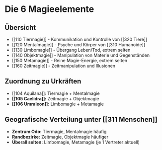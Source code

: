 # Die 6 Magieelemente

## Übersicht
- [[110 Tiermagie]] - Kommunikation und Kontrolle von [[320 Tiere]]
- [[120 Mentalmagie]] - Psyche und Körper von [[310 Humanoide]]  
- [[130 Limbomagie]] - Übergang Leben/Tod, extrem selten
- [[140 Objektmagie]] - Manipulation von Materie und Gegenständen
- [[150 Metamagie]] - Reine Magie-Energie, extrem selten
- [[160 Zeitmagie]] - Zeitmanipulation und Illusionen

## Zuordnung zu Urkräften
- [[104 Aquilana]]: Tiermagie + Mentalmagie
- **[[105 Caelidra]]:** Zeitmagie + Objektmagie  
- **[[106 Umraleon]]:** Limbomagie + Metamagie

## Geografische Verteilung unter [[311 Menschen]]

- **Zentrum Odo:** Tiermagie, Mentalmagie häufig
- **Randbezirke:** Zeitmagie, Objektmagie häufiger
- **Überall selten:** Limbomagie, Metamagie (je 1 Vertreter aktuell)